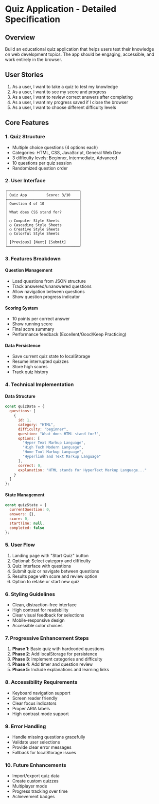 # Quiz Application - Detailed Specification

## Overview
Build an educational quiz application that helps users test their knowledge on web development topics. The app should be engaging, accessible, and work entirely in the browser.

## User Stories
1. As a user, I want to take a quiz to test my knowledge
2. As a user, I want to see my score and progress
3. As a user, I want to review correct answers after completing
4. As a user, I want my progress saved if I close the browser
5. As a user, I want to choose different difficulty levels

## Core Features

### 1. Quiz Structure
- Multiple choice questions (4 options each)
- Categories: HTML, CSS, JavaScript, General Web Dev
- 3 difficulty levels: Beginner, Intermediate, Advanced
- 10 questions per quiz session
- Randomized question order

### 2. User Interface
```
┌─────────────────────────────────┐
│ Quiz App         Score: 3/10    │
├─────────────────────────────────┤
│ Question 4 of 10                │
│                                 │
│ What does CSS stand for?        │
│                                 │
│ ○ Computer Style Sheets         │
│ ○ Cascading Style Sheets        │
│ ○ Creative Style Sheets         │
│ ○ Colorful Style Sheets         │
│                                 │
│ [Previous] [Next] [Submit]      │
└─────────────────────────────────┘
```

### 3. Features Breakdown

#### Question Management
- Load questions from JSON structure
- Track answered/unanswered questions
- Allow navigation between questions
- Show question progress indicator

#### Scoring System
- 10 points per correct answer
- Show running score
- Final score summary
- Performance feedback (Excellent/Good/Keep Practicing)

#### Data Persistence
- Save current quiz state to localStorage
- Resume interrupted quizzes
- Store high scores
- Track quiz history

### 4. Technical Implementation

#### Data Structure
```javascript
const quizData = {
  questions: [
    {
      id: 1,
      category: "HTML",
      difficulty: "beginner",
      question: "What does HTML stand for?",
      options: [
        "Hyper Text Markup Language",
        "High Tech Modern Language",
        "Home Tool Markup Language",
        "Hyperlink and Text Markup Language"
      ],
      correct: 0,
      explanation: "HTML stands for HyperText Markup Language..."
    }
  ]
};
```

#### State Management
```javascript
const quizState = {
  currentQuestion: 0,
  answers: {},
  score: 0,
  startTime: null,
  completed: false
};
```

### 5. User Flow
1. Landing page with "Start Quiz" button
2. Optional: Select category and difficulty
3. Quiz interface with questions
4. Submit quiz or navigate between questions
5. Results page with score and review option
6. Option to retake or start new quiz

### 6. Styling Guidelines
- Clean, distraction-free interface
- High contrast for readability
- Clear visual feedback for selections
- Mobile-responsive design
- Accessible color choices

### 7. Progressive Enhancement Steps
1. **Phase 1**: Basic quiz with hardcoded questions
2. **Phase 2**: Add localStorage for persistence
3. **Phase 3**: Implement categories and difficulty
4. **Phase 4**: Add timer and question review
5. **Phase 5**: Include explanations and learning links

### 8. Accessibility Requirements
- Keyboard navigation support
- Screen reader friendly
- Clear focus indicators
- Proper ARIA labels
- High contrast mode support

### 9. Error Handling
- Handle missing questions gracefully
- Validate user selections
- Provide clear error messages
- Fallback for localStorage issues

### 10. Future Enhancements
- Import/export quiz data
- Create custom quizzes
- Multiplayer mode
- Progress tracking over time
- Achievement badges